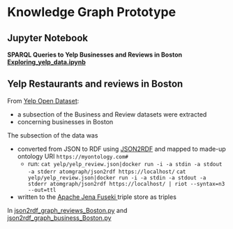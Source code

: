 # Knowledge Graph Prototype

## Jupyter Notebook

**SPARQL Queries to Yelp Businesses and Reviews in Boston [Exploring_yelp_data.ipynb](./Exploring_yelp_data.ipynb)**
## Yelp Restaurants and reviews in Boston

From [Yelp Open Dataset](https://www.yelp.com/dataset):
* a subsection of the Business and Review datasets were extracted
* concerning businesses in Boston

The subsection of the data was
* converted from JSON to RDF using [JSON2RDF](https://github.com/AtomGraph/JSON2RDF) and mapped to made-up ontology URI `https://myontology.com#` 
    * run: `cat yelp/yelp_review.json|docker run -i -a stdin -a stdout -a stderr atomgraph/json2rdf https://localhost/`
`cat yelp/yelp_review.json|docker run -i -a stdin -a stdout -a stderr atomgraph/json2rdf https://localhost/ | riot --syntax=n3 --out=ttl`
* written to the [Apache Jena Fuseki
](https://jena.apache.org/documentation/fuseki2/) triple store  as triples

In [json2rdf_graph_reviews_Boston.py](./json2rdf_graph_reviews_Boston.py) and [json2rdf_graph_business_Boston.py](./json2rdf_graph_business_Boston.py)
